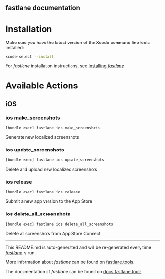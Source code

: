 fastlane documentation
----

# Installation

Make sure you have the latest version of the Xcode command line tools installed:

```sh
xcode-select --install
```

For _fastlane_ installation instructions, see [Installing _fastlane_](https://docs.fastlane.tools/#installing-fastlane)

# Available Actions

## iOS

### ios make_screenshots

```sh
[bundle exec] fastlane ios make_screenshots
```

Generate new localized screenshots

### ios update_screenshots

```sh
[bundle exec] fastlane ios update_screenshots
```

Delete and upload new localized screenshots

### ios release

```sh
[bundle exec] fastlane ios release
```

Submit a new app version to the App Store

### ios delete_all_screenshots

```sh
[bundle exec] fastlane ios delete_all_screenshots
```

Delete all screenshots from App Store Connect

----

This README.md is auto-generated and will be re-generated every time [_fastlane_](https://fastlane.tools) is run.

More information about _fastlane_ can be found on [fastlane.tools](https://fastlane.tools).

The documentation of _fastlane_ can be found on [docs.fastlane.tools](https://docs.fastlane.tools).
